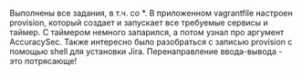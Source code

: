 Выполнены все задания, в т.ч. со *. 
В приложенном vagrantfile настроен provision, который создает и запускает все требуемые сервисы и таймер. С таймером немного запарился, а потом узнал про аргумент AccuracySec.
Также интересно было разобраться с записью provision с помощью shell для установки Jira. Перенаправление ввода-вывода - это потрясающе!
